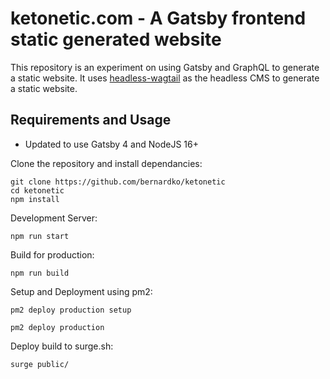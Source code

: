 # ketonetic.com - A Gatsby frontend static generated website

This repository is an experiment on using Gatsby and GraphQL to generate a static website. It uses [headless-wagtail](https://github.com/bernardko/headless-wagtail) as the headless CMS to generate a static website.

## Requirements and Usage
- Updated to use Gatsby 4 and NodeJS 16+

Clone the repository and install dependancies:
```
git clone https://github.com/bernardko/ketonetic
cd ketonetic
npm install
```

Development Server:
```
npm run start
```

Build for production:
```
npm run build
```

Setup and Deployment using pm2:
```
pm2 deploy production setup
```
```
pm2 deploy production
```

Deploy build to surge.sh:
```
surge public/
```